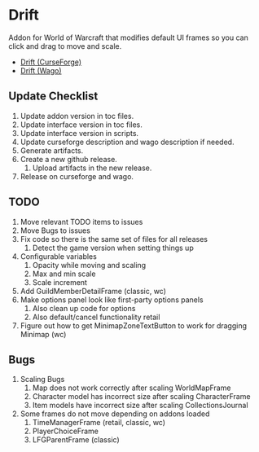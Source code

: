 # Drift

Addon for World of Warcraft that modifies default UI frames so you can click and drag to move and scale.

- [Drift (CurseForge)](https://www.curseforge.com/wow/addons/drift)
- [Drift (Wago)](https://addons.wago.io/addons/drift)

## Update Checklist

1. Update addon version in toc files.
1. Update interface version in toc files.
1. Update interface version in scripts.
1. Update curseforge description and wago description if needed.
1. Generate artifacts.
1. Create a new github release.
   1. Upload artifacts in the new release.
1. Release on curseforge and wago.

## TODO

1. Move relevant TODO items to issues
1. Move Bugs to issues
1. Fix code so there is the same set of files for all releases
   1. Detect the game version when setting things up
1. Configurable variables
   1. Opacity while moving and scaling
   1. Max and min scale
   1. Scale increment
1. Add GuildMemberDetailFrame (classic, wc)
1. Make options panel look like first-party options panels
   1. Also clean up code for options
   1. Also default/cancel functionality retail
1. Figure out how to get MinimapZoneTextButton to work for dragging Minimap (wc)

## Bugs

1. Scaling Bugs
   1. Map does not work correctly after scaling WorldMapFrame
   1. Character model has incorrect size after scaling CharacterFrame
   1. Item models have incorrect size after scaling CollectionsJournal
1. Some frames do not move depending on addons loaded
   1. TimeManagerFrame (retail, classic, wc)
   1. PlayerChoiceFrame
   1. LFGParentFrame (classic)
